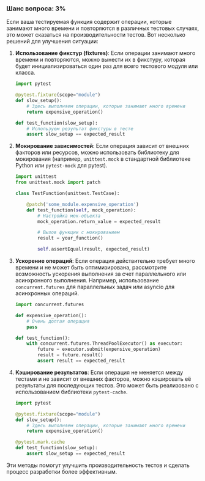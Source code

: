 ### Шанс вопроса: 3%

Если ваша тестируемая функция содержит операции, которые занимают много времени и повторяются в различных тестовых случаях, это может сказаться на производительности тестов. Вот несколько решений для улучшения ситуации:

1. **Использование фикстур (fixtures)**: Если операции занимают много времени и повторяются, можно вынести их в фикстуру, которая будет инициализироваться один раз для всего тестового модуля или класса.

   ```python
   import pytest

   @pytest.fixture(scope="module")
   def slow_setup():
       # Здесь выполняем операции, которые занимают много времени
       return expensive_operation()

   def test_function(slow_setup):
       # Используем результат фикстуры в тесте
       assert slow_setup == expected_result
   ```

2. **Мокирование зависимостей**: Если операция зависит от внешних факторов или ресурсов, можно использовать библиотеку для мокирования (например, `unittest.mock` в стандартной библиотеке Python или `pytest-mock` для pytest).

   ```python
   import unittest
   from unittest.mock import patch

   class TestFunction(unittest.TestCase):

       @patch('some_module.expensive_operation')
       def test_function(self, mock_operation):
           # Настройка мок-объекта
           mock_operation.return_value = expected_result

           # Вызов функции с мокированием
           result = your_function()

           self.assertEqual(result, expected_result)
   ```

3. **Ускорение операций**: Если операция действительно требует много времени и не может быть оптимизирована, рассмотрите возможность ускорения выполнения за счет параллельного или асинхронного выполнения. Например, использование `concurrent.futures` для параллельных задач или asyncio для асинхронных операций.

   ```python
   import concurrent.futures

   def expensive_operation():
       # Очень долгая операция
       pass

   def test_function():
       with concurrent.futures.ThreadPoolExecutor() as executor:
           future = executor.submit(expensive_operation)
           result = future.result()
           assert result == expected_result
   ```

4. **Кэширование результатов**: Если операция не меняется между тестами и не зависит от внешних факторов, можно кэшировать её результаты для последующих тестов. Это может быть реализовано с использованием библиотеки `pytest-cache`.

   ```python
   import pytest

   @pytest.fixture(scope="module")
   def slow_setup():
       # Здесь выполняем операции, которые занимают много времени
       return expensive_operation()

   @pytest.mark.cache
   def test_function(slow_setup):
       assert slow_setup == expected_result
   ```

Эти методы помогут улучшить производительность тестов и сделать процесс разработки более эффективным.
